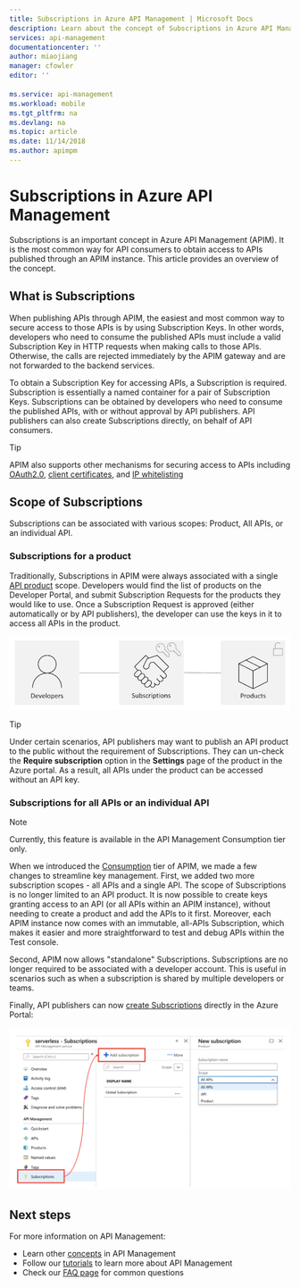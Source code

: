 ```yaml
---
title: Subscriptions in Azure API Management | Microsoft Docs
description: Learn about the concept of Subscriptions in Azure API Management.
services: api-management
documentationcenter: ''
author: miaojiang
manager: cfowler
editor: ''
 
ms.service: api-management
ms.workload: mobile
ms.tgt_pltfrm: na
ms.devlang: na
ms.topic: article
ms.date: 11/14/2018
ms.author: apimpm
---
```

# Subscriptions in Azure API Management

Subscriptions is an important concept in Azure API Management (APIM). It is the most common way for API consumers to obtain access to APIs published through an APIM instance. This article provides an overview of the concept.

## What is Subscriptions

When publishing APIs through APIM, the easiest and most common way to secure access to those APIs is by using Subscription Keys. In other words, developers who need to consume the published APIs must include a valid Subscription Key in HTTP requests when making calls to those APIs. Otherwise, the calls are rejected immediately by the APIM gateway and are not forwarded to the backend services.

To obtain a Subscription Key for accessing APIs, a Subscription is required. Subscription is essentially a named container for a pair of Subscription Keys. Subscriptions can be obtained by developers who need to consume the published APIs, with or without approval by API publishers. API publishers can also create Subscriptions directly, on behalf of API consumers.

> [!TIP]
> APIM also supports other mechanisms for securing access to APIs including [OAuth2.0](api-management-howto-protect-backend-with-aad.md), [client certificates](api-management-howto-mutual-certificates-for-clients.md), and [IP whitelisting](https://docs.microsoft.com/azure/api-management/api-management-access-restriction-policies#RestrictCallerIPs)

## Scope of Subscriptions

Subscriptions can be associated with various scopes: Product, All APIs, or an individual API.

### Subscriptions for a product

Traditionally, Subscriptions in APIM were always associated with a single [API product](api-management-terminology.md) scope. Developers would find the list of products on the Developer Portal, and submit Subscription Requests for the products they would like to use. Once a Subscription Request is approved (either automatically or by API publishers), the developer can use the keys in it to access all APIs in the product.

![Product subscriptions](./media/api-management-subscriptions/product-subscription.png)

> [!TIP]
> Under certain scenarios, API publishers may want to publish an API product to the public without the requirement of Subscriptions. They can un-check the **Require subscription** option in the **Settings** page of the product in the Azure portal. As a result, all APIs under the product can be accessed without an API key.

### Subscriptions for all APIs or an individual API

> [!NOTE]
> Currently, this feature is available in the API Management Consumption tier only.

When we introduced the [Consumption](https://aka.ms/apimconsumptionblog) tier of APIM, we made a few changes to streamline key management. First, we added two more subscription scopes - all APIs and a single API. The scope of Subscriptions is no longer limited to an API product. It is now possible to create keys granting access to an API (or all APIs within an APIM instance), without needing to create a product and add the APIs to it first. Moreover, each APIM instance now comes with an immutable, all-APIs Subscription, which makes it easier and more straightforward to test and debug APIs within the Test console.

Second, APIM now allows "standalone" Subscriptions. Subscriptions are no longer required to be associated with a developer account. This is useful in scenarios such as when a subscription is shared by multiple developers or teams.

Finally, API publishers can now [create Subscriptions](api-management-howto-create-subscriptions.md) directly in the Azure Portal:

![Flexible subscriptions](./media/api-management-subscriptions/flexible-subscription.png)

## Next steps
For more information on API Management:

+ Learn other [concepts](api-management-terminology.md) in API Management
+ Follow our [tutorials](import-and-publish.md) to learn more about API Management
+ Check our [FAQ page](api-management-faq.md) for common questions